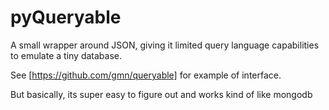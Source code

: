 # pyQueryable
A small wrapper around JSON, giving it limited query language capabilities to emulate a tiny database.

See [https://github.com/gmn/queryable] for example of interface.

But basically, its super easy to figure out and works kind of like mongodb
